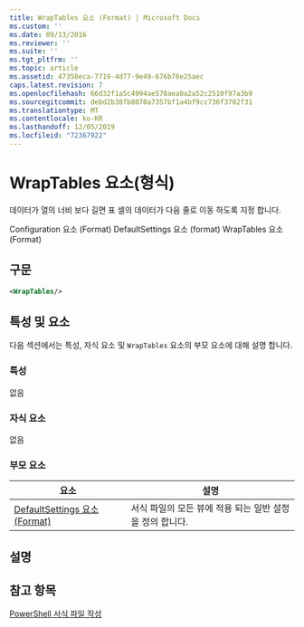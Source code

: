 ```yaml
---
title: WrapTables 요소 (Format) | Microsoft Docs
ms.custom: ''
ms.date: 09/13/2016
ms.reviewer: ''
ms.suite: ''
ms.tgt_pltfrm: ''
ms.topic: article
ms.assetid: 47358eca-7719-4d77-9e49-676b78e25aec
caps.latest.revision: 7
ms.openlocfilehash: 66d32f1a5c4994ae578aea0a2a52c2510f97a3b9
ms.sourcegitcommit: debd2b38fb8070a7357bf1a4bf9cc736f3702f31
ms.translationtype: MT
ms.contentlocale: ko-KR
ms.lasthandoff: 12/05/2019
ms.locfileid: "72367922"
---
```

# <a name="wraptables-element-format"></a>WrapTables 요소(형식)

데이터가 열의 너비 보다 길면 표 셀의 데이터가 다음 줄로 이동 하도록 지정 합니다.

Configuration 요소 (Format) DefaultSettings 요소 (format) WrapTables 요소 (Format)

## <a name="syntax"></a>구문

```xml
<WrapTables/>
```

## <a name="attributes-and-elements"></a>특성 및 요소

다음 섹션에서는 특성, 자식 요소 및 `WrapTables` 요소의 부모 요소에 대해 설명 합니다.

### <a name="attributes"></a>특성

없음

### <a name="child-elements"></a>자식 요소

없음

### <a name="parent-elements"></a>부모 요소

|요소|설명|
|-------------|-----------------|
|[DefaultSettings 요소 (Format)](./defaultsettings-element-format.md)|서식 파일의 모든 뷰에 적용 되는 일반 설정을 정의 합니다.|

## <a name="remarks"></a>설명

## <a name="see-also"></a>참고 항목

[PowerShell 서식 파일 작성](./writing-a-powershell-formatting-file.md)
